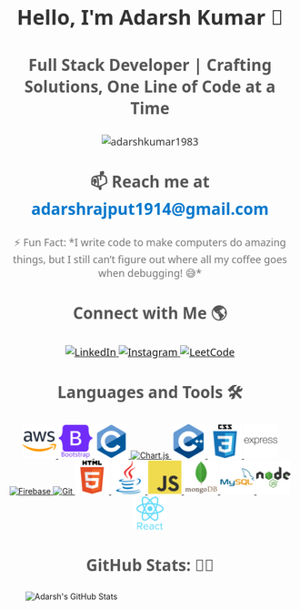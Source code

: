 <h1 align="center" style="font-family: 'Segoe UI', Tahoma, Geneva, Verdana, sans-serif; font-size: 36px; font-weight: bold; color: #333;">Hello, I'm Adarsh Kumar 👋</h1>
<h3 align="center" style="font-family: 'Segoe UI', Tahoma, Geneva, Verdana, sans-serif; font-size: 28px; font-weight: 600; color: #555;">Full Stack Developer | Crafting Solutions, One Line of Code at a Time</h3>

<!-- Animated Lottie File -->
<div align="center">
  <lottie-player src="https://assets3.lottiefiles.com/packages/lf20_tfb3estd.json" background="transparent" speed="1" style="width: 300px; height: 300px;" loop autoplay></lottie-player>
</div>

<p align="center" style="font-family: 'Segoe UI', Tahoma, Geneva, Verdana, sans-serif; font-size: 18px; color: #333;">
  <img src="https://komarev.com/ghpvc/?username=adarshkumar1983&label=Profile%20views&color=0e75b6&style=flat" alt="adarshkumar1983" />
</p>

<h3 align="center" style="font-family: 'Segoe UI', Tahoma, Geneva, Verdana, sans-serif; font-size: 28px; font-weight: 600; color: #555;">📫 Reach me at <a href="mailto:adarshrajput1914@gmail.com" style="color: #0077cc; text-decoration: none;"><strong>adarshrajput1914@gmail.com</strong></a></h3>
<p align="center" style="font-family: 'Segoe UI', Tahoma, Geneva, Verdana, sans-serif; font-size: 18px; color: #777;"><p align="center" style="font-family: 'Segoe UI', Tahoma, Geneva, Verdana, sans-serif; font-size: 18px; color: #777;">
  ⚡ Fun Fact: *I write code to make computers do amazing things, but I still can’t figure out where all my coffee goes when debugging! 😅*
</p>




<h3 align="center" style="font-family: 'Segoe UI', Tahoma, Geneva, Verdana, sans-serif; font-size: 28px; font-weight: 600; color: #555;">Connect with Me 🌎</h3>
<p align="center" style="font-family: 'Segoe UI', Tahoma, Geneva, Verdana, sans-serif; font-size: 18px;">
  <a href="https://linkedin.com/in/your-linkedin" target="_blank">
    <img src="https://raw.githubusercontent.com/rahuldkjain/github-profile-readme-generator/master/src/images/icons/Social/linked-in-alt.svg" alt="LinkedIn" height="30" width="40" class="social-icon"/>
  </a>
  <a href="https://instagram.com/adarsh4240" target="_blank">
    <img src="https://raw.githubusercontent.com/rahuldkjain/github-profile-readme-generator/master/src/images/icons/Social/instagram.svg" alt="Instagram" height="30" width="40" class="social-icon"/>
  </a>
  <a href="https://www.leetcode.com/adarshrajput1914" target="_blank">
    <img src="https://raw.githubusercontent.com/rahuldkjain/github-profile-readme-generator/master/src/images/icons/Social/leet-code.svg" alt="LeetCode" height="30" width="40" class="social-icon"/>
  </a>
</p>


  <h3 align="center" style="font-family: 'Segoe UI', Tahoma, Geneva, Verdana, sans-serif; font-size: 28px; font-weight: 600; color: #555;">Languages and Tools 🛠️</h3>

  <div align="center" class="tools-container">
    <!-- Add animation on hover for each icon -->
    <a href="https://aws.amazon.com" target="_blank" rel="noreferrer">
      <img src="https://raw.githubusercontent.com/devicons/devicon/master/icons/amazonwebservices/amazonwebservices-original-wordmark.svg" alt="AWS" width="60" height="60" class="tool-icon"/>
    </a>
    <a href="https://getbootstrap.com" target="_blank" rel="noreferrer">
      <img src="https://raw.githubusercontent.com/devicons/devicon/master/icons/bootstrap/bootstrap-plain-wordmark.svg" alt="Bootstrap" width="60" height="60" class="tool-icon"/>
    </a>
    <a href="https://www.cprogramming.com/" target="_blank" rel="noreferrer">
      <img src="https://raw.githubusercontent.com/devicons/devicon/master/icons/c/c-original.svg" alt="C" width="60" height="60" class="tool-icon"/>
    </a>
    <a href="https://www.chartjs.org" target="_blank" rel="noreferrer">
      <img src="https://www.chartjs.org/media/logo-title.svg" alt="Chart.js" width="60" height="60" class="tool-icon"/>
    </a>
    <a href="https://www.w3schools.com/cpp/" target="_blank" rel="noreferrer">
      <img src="https://raw.githubusercontent.com/devicons/devicon/master/icons/cplusplus/cplusplus-original.svg" alt="C++" width="60" height="60" class="tool-icon"/>
    </a>
    <a href="https://www.w3schools.com/css/" target="_blank" rel="noreferrer">
      <img src="https://raw.githubusercontent.com/devicons/devicon/master/icons/css3/css3-original-wordmark.svg" alt="CSS3" width="60" height="60" class="tool-icon"/>
    </a>
    <a href="https://expressjs.com" target="_blank" rel="noreferrer">
      <img src="https://raw.githubusercontent.com/devicons/devicon/master/icons/express/express-original-wordmark.svg" alt="Express" width="60" height="60" class="tool-icon"/>
    </a>
    <a href="https://firebase.google.com/" target="_blank" rel="noreferrer">
      <img src="https://www.vectorlogo.zone/logos/firebase/firebase-icon.svg" alt="Firebase" width="60" height="60" class="tool-icon"/>
    </a>
    <a href="https://git-scm.com/" target="_blank" rel="noreferrer">
      <img src="https://www.vectorlogo.zone/logos/git-scm/git-scm-icon.svg" alt="Git" width="60" height="60" class="tool-icon"/>
    </a>
    <a href="https://www.w3.org/html/" target="_blank" rel="noreferrer">
      <img src="https://raw.githubusercontent.com/devicons/devicon/master/icons/html5/html5-original-wordmark.svg" alt="HTML5" width="60" height="60" class="tool-icon"/>
    </a>
    <a href="https://www.java.com" target="_blank" rel="noreferrer">
      <img src="https://raw.githubusercontent.com/devicons/devicon/master/icons/java/java-original.svg" alt="Java" width="60" height="60" class="tool-icon"/>
    </a>
    <a href="https://developer.mozilla.org/en-US/docs/Web/JavaScript" target="_blank" rel="noreferrer">
      <img src="https://raw.githubusercontent.com/devicons/devicon/master/icons/javascript/javascript-original.svg" alt="JavaScript" width="60" height="60" class="tool-icon"/>
    </a>
    <a href="https://www.mongodb.com/" target="_blank" rel="noreferrer">
      <img src="https://raw.githubusercontent.com/devicons/devicon/master/icons/mongodb/mongodb-original-wordmark.svg" alt="MongoDB" width="60" height="60" class="tool-icon"/>
    </a>
    <a href="https://www.mysql.com/" target="_blank" rel="noreferrer">
      <img src="https://raw.githubusercontent.com/devicons/devicon/master/icons/mysql/mysql-original-wordmark.svg" alt="MySQL" width="60" height="60" class="tool-icon"/>
    </a>
    <a href="https://nodejs.org" target="_blank" rel="noreferrer">
      <img src="https://raw.githubusercontent.com/devicons/devicon/master/icons/nodejs/nodejs-original-wordmark.svg" alt="Node.js" width="60" height="60" class="tool-icon"/>
    </a>
    <a href="https://reactjs.org" target="_blank" rel="noreferrer">
      <img src="https://raw.githubusercontent.com/devicons/devicon/master/icons/react/react-original-wordmark.svg" alt="React" width="60" height="60" class="tool-icon"/>
    </a>
  </div>
  

<h3 align="center" style="font-family: 'Segoe UI', Tahoma, Geneva, Verdana, sans-serif; font-size: 28px; font-weight: 600; color: #555;">GitHub Stats: 📡📡</h3>

<p align="center">
  <img src="https://github-readme-stats.vercel.app/api?username=adarshkumar1983&show_icons=true&hide=prs&count_private=true&theme=radical" alt="Adarsh's GitHub Stats" />
  <img src="https://github-readme-stats.vercel.app/api/top-langs?username=adarshkumar1983&show_icons=true&locale=en&layout=compact" alt="adarshkumar1983" style="opacity:0; animation: fadeIn 1s forwards 0.5s;">
  <img src="https://github-readme-streak-stats.herokuapp.com/?user=adarshkumar1983&" alt="adarshkumar1983" style="opacity:0; animation: fadeIn 1s forwards 1.5s;">


</p>





